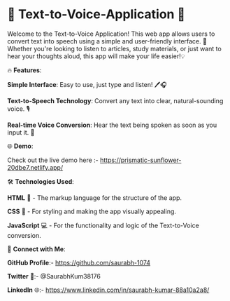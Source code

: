 # 🎤 Text-to-Voice-Application 📢
Welcome to the Text-to-Voice Application! This web app allows users to convert text into speech using a simple and user-friendly interface. 🚀 Whether you're looking to listen to articles, study materials, or just want to hear your thoughts aloud, this app will make your life easier!💡


🔥 **Features**:

**Simple Interface**: Easy to use, just type and listen! 🖊️🎧
  
**Text-to-Speech Technology**: Convert any text into clear, natural-sounding voice. 🎙️ 

**Real-time Voice Conversion**: Hear the text being spoken as soon as you input it. 🔄 
 
  

🌐 **Demo**:

Check out the live demo here :-  https://prismatic-sunflower-20dbe7.netlify.app/ 

🛠️ **Technologies Used**:

**HTML** 📝 - The markup language for the structure of the app.

**CSS** 🎨 - For styling and making the app visually appealing.

**JavaScript** 💻 - For the functionality and logic of the Text-to-Voice conversion.



🔗 **Connect with Me**:

**GitHub Profile**:- https://github.com/saurabh-1074

**Twitter** 🚀:- @SaurabhKum38176

**LinkedIn** 🌐:- https://www.linkedin.com/in/saurabh-kumar-88a10a2a8/


